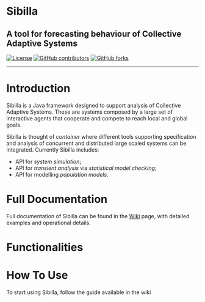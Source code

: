 # Sibilla
## A tool for forecasting behaviour of Collective Adaptive Systems

[![License](https://img.shields.io/github/license/quasylab/sibilla)](/LICENSE)
[![GitHub contributors](https://img.shields.io/github/contributors/quasylab/sibilla)](https://github.com/quasylab/sibilla/graphs/contributors)
[![GitHub forks](https://img.shields.io/github/forks/quasylab/sibilla?style=social)](https://github.com/quasylab/sibilla/fork)
<hr/>

# Introduction

Sibilla is a Java framework designed to support analysis of Collective Adaptive Systems. These are systems composed by a large set of interactive agents that cooperate and compete to reach local and global goals. 

Sibilla is thought of *container* where different tools supporting specification and analysis of concurrent and distributed large scaled systems can be integrated. Currently Sibilla includes:

* API for *system simulation*;
* API for *transient analysis* via *statistical model checking*;
* API for modelling *population models*.

# Full Documentation
Full documentation of Sibilla can be found in the [Wiki](https://github.com/quasylab/sibilla/wiki) page, with detailed examples and operational details.

# Functionalities


# How To Use
To start using Sibilla, follow the guide available in the wiki
